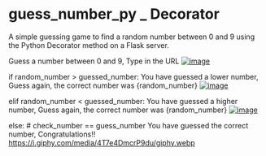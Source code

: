 # guess_number_py _ Decorator
A simple guessing game to find a random number between 0 and 9 using the Python Decorator method on a Flask server.

Guess a number between 0 and 9, Type in the URL
[![image](https://github.com/junaidhas/guess_number_pyDecorator/assets/97498014/65bad2f3-a9f6-499a-a2c4-196db5ab8f8c)](https://i.giphy.com/3o7aCSPqXE5C6T8tBC.gif)

if random_number > guessed_number:
You have guessed a lower number, Guess again, the correct number was {random_number}
[![image](https://github.com/junaidhas/guess_number_pyDecorator/assets/97498014/c8bfc331-eb21-49fd-98aa-05db20eb468c)](https://i.giphy.com/media/jD4DwBtqPXRXa/giphy.webp)


elif random_number < guessed_number:
You have guessed a higher number, Guess again, the correct number was {random_number}
[![image](https://github.com/junaidhas/guess_number_pyDecorator/assets/97498014/5cdf988f-092c-4f5b-bf3b-71a3de9fd18f)](https://i.giphy.com/media/3o6ZtaO9BZHcOjmErm/giphy.webp)


else: # check_number == guess_number
You have guessed the correct number, Congratulations!!
https://i.giphy.com/media/4T7e4DmcrP9du/giphy.webp

